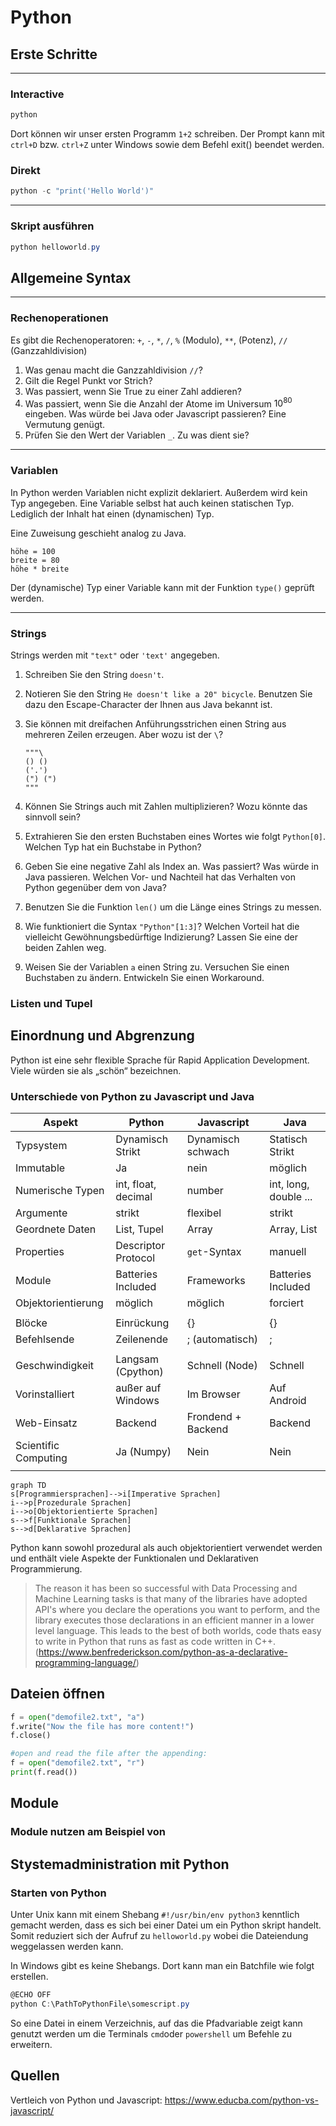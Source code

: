 # Python

## Erste Schritte

---

### Interactive

```powershell
python
```

Dort können wir unser ersten Programm `1+2` schreiben. Der Prompt kann mit `ctrl+D` bzw. `ctrl+Z` unter Windows sowie dem Befehl exit() beendet werden.

### Direkt

```powershell
python -c "print('Hello World')"
```

---

### Skript ausführen

```powershell
python helloworld.py
```

## Allgemeine Syntax

---

### Rechenoperationen

Es gibt die Rechenoperatoren: `+`,  `-`,  `*`,  `/`,  `%` (Modulo),  `**`, (Potenz), `//` (Ganzzahldivision)

1. Was genau macht die Ganzzahldivision `//`?
2. Gilt die Regel Punkt vor Strich?
3. Was passiert, wenn Sie True zu einer Zahl addieren?
4. Was passiert, wenn Sie die Anzahl der Atome im Universum $10^{80}$ eingeben. Was würde bei Java oder Javascript passieren? Eine Vermutung genügt.
5. Prüfen Sie den Wert der Variablen `_`. Zu was dient sie?

---

### Variablen

In Python werden Variablen nicht explizit deklariert. Außerdem wird kein Typ angegeben. Eine Variable selbst hat auch keinen statischen Typ. Lediglich der Inhalt hat einen (dynamischen) Typ.

Eine Zuweisung geschieht analog zu Java.

```
höhe = 100
breite = 80
höhe * breite
```

Der (dynamische) Typ einer Variable kann mit der Funktion `type()` geprüft werden.

---
### Strings

Strings werden mit `"text"`  oder `'text'` angegeben.

1. Schreiben Sie den String `doesn't`.

2. Notieren Sie den String  `He doesn't like a 20" bicycle`. Benutzen Sie dazu den Escape-Character der Ihnen aus Java bekannt ist.

3. Sie können mit dreifachen Anführungsstrichen einen String aus mehreren Zeilen erzeugen. Aber wozu ist der `\`? 
	```
   """\
    () ()
    ('.')
   (") (")
   """
   ```
   
4. Können Sie Strings auch mit Zahlen multiplizieren? Wozu könnte das sinnvoll sein?

5. Extrahieren Sie den ersten Buchstaben eines Wortes wie folgt `Python[0]`. Welchen Typ hat ein Buchstabe in Python?

6. Geben Sie eine negative Zahl als Index an. Was passiert? Was würde in Java passieren. Welchen Vor- und Nachteil hat das Verhalten von Python gegenüber dem von Java?

7. Benutzen Sie die Funktion `len()` um die Länge eines Strings zu messen.

8. Wie funktioniert die Syntax `"Python"[1:3]`? Welchen Vorteil hat die vielleicht Gewöhnungsbedürftige Indizierung? Lassen Sie eine der beiden Zahlen weg.

9. Weisen Sie der Variablen `a` einen String zu. Versuchen Sie einen Buchstaben zu ändern. Entwickeln Sie einen Workaround.

### Listen und Tupel








## Einordnung und Abgrenzung

Python ist eine sehr flexible Sprache für Rapid Application Development. Viele würden sie als „schön“ bezeichnen.  

### Unterschiede von Python zu Javascript und Java 


| Aspekt               | Python              | Javascript         | Java                  |
| -------------------- | ------------------- | ------------------ | --------------------- |
| Typsystem            | Dynamisch Strikt    | Dynamisch schwach  | Statisch Strikt       |
| Immutable            | Ja                  | nein               | möglich               |
| Numerische Typen     | int, float, decimal | number             | int, long, double ... |
| Argumente            | strikt              | flexibel           | strikt                |
| Geordnete Daten      | List, Tupel         | Array              | Array, List           |
| Properties           | Descriptor Protocol | `get`-Syntax       | manuell               |
| Module               | Batteries Included  | Frameworks         | Batteries Included    |
| Objektorientierung   | möglich             | möglich            | forciert              |
|                      |                     |                    |                       |
| Blöcke               | Einrückung          | {}                 | {}                    |
| Befehlsende          | Zeilenende          | ; (automatisch)    | ;                     |
|                      |                     |                    |                       |
| Geschwindigkeit      | Langsam (Cpython)   | Schnell (Node)     | Schnell               |
| Vorinstalliert       | außer auf Windows   | Im Browser         | Auf Android           |
| Web-Einsatz          | Backend             | Frondend + Backend | Backend               |
| Scientific Computing | Ja (Numpy)          | Nein               | Nein                  |
|                      |                     |                    |                       |




```mermaid
graph TD
s[Programmiersprachen]-->i[Imperative Sprachen]
i-->p[Prozedurale Sprachen]
i-->o[Objektorientierte Sprachen]
s-->f[Funktionale Sprachen]
s-->d[Deklarative Sprachen]
```
Python kann sowohl prozedural als auch objektorientiert verwendet werden und enthält viele Aspekte der Funktionalen und Deklarativen Programmierung. 

> The reason it has been so successful with Data Processing and Machine Learning tasks is that many of the libraries have adopted API's where you declare the operations you want to perform, and the library executes those declarations in an efficient manner in a lower level language. This leads to the best of both worlds, code thats easy to write in Python that runs as fast as code written in C++.
> (https://www.benfrederickson.com/python-as-a-declarative-programming-language/)

## Dateien öffnen
```python
f = open("demofile2.txt", "a")
f.write("Now the file has more content!")
f.close()

#open and read the file after the appending:
f = open("demofile2.txt", "r")
print(f.read())
```
## Module
### Module nutzen am Beispiel von

## Stystemadministration mit Python

### Starten von Python

Unter Unix kann mit einem Shebang `#!/usr/bin/env python3` kenntlich gemacht werden, dass es sich bei einer Datei um ein Python skript handelt. Somit reduziert sich der Aufruf zu `helloworld.py` wobei die Dateiendung weggelassen werden kann.

In Windows gibt es keine Shebangs. Dort kann man ein Batchfile wie folgt erstellen. 

```powershell
@ECHO OFF
python C:\PathToPythonFile\somescript.py
```

 So eine Datei in einem Verzeichnis, auf das die Pfadvariable zeigt kann genutzt werden um die Terminals `cmd`oder `powershell` um Befehle zu erweitern.


## Quellen
Vertleich von Python und Javascript: https://www.educba.com/python-vs-javascript/
